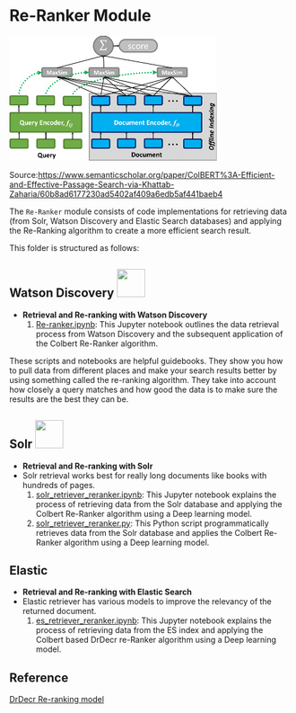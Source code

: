 # Re-Ranker Module

![ColBERT Framework](https://raw.githubusercontent.com/stanford-futuredata/ColBERT/master/docs/images/ColBERT-Framework-MaxSim-W370px.png)

Source:https://www.semanticscholar.org/paper/ColBERT%3A-Efficient-and-Effective-Passage-Search-via-Khattab-Zaharia/60b8ad6177230ad5402af409a6edb5af441baeb4

The `Re-Ranker` module consists of code implementations for retrieving data (from Solr, Watson Discovery and Elastic Search databases) and applying the Re-Ranking algorithm to create a more efficient search result.

This folder is structured as follows:


## Watson Discovery <img src="https://www.cloudcreations.com/wp-content/uploads/2020/10/icon_ibmwatson_5.png" height="50" width="50"> 
- **Retrieval and Re-ranking with Watson Discovery**
    1. [Re-ranker.ipynb](../3.%20Re-ranker/Watson%20Discovery/Re-ranker.ipynb): This Jupyter notebook outlines the data retrieval process from Watson Discovery and the subsequent application of the Colbert Re-Ranker algorithm.

These scripts and notebooks are  helpful guidebooks. They show you how to pull data from different places and make your search results better by using something called the re-ranking algorithm. They take into account how closely a query matches and how good the data is to make sure the results are the best they can be.

## Solr <img src="https://norconex.com/wp-content/uploads/Solr_Logo_on_white_web.png" height="50" width="50"> 
- **Retrieval and Re-ranking with Solr**
- Solr retrieval works best for really long documents like books with hundreds of pages. 
    1. [solr_retriever_reranker.ipynb](../3.%20Re-Ranker/Solr/solr_retriever_reranker.ipynb): This Jupyter notebook explains the process of retrieving data from the Solr database and applying the Colbert Re-Ranker algorithm using a Deep learning model.
    2. [solr_retriever_reranker.py](../3.%20Re-Ranker/Solr/solr_retriever_reranker.py): This Python script programmatically retrieves data from the Solr database and applies the Colbert Re-Ranker algorithm using a Deep learning model.


## Elastic
- **Retrieval and Re-ranking with Elastic Search**
- Elastic retriever has various models to improve the relevancy of the returned document.
    1. [es_retriever_reranker.ipynb](../3.%20Re-ranker/Elastic%20Search/es_%20reteriver_reranker.ipynb): This Jupyter notebook explains the process of retrieving data from the ES index and applying the Colbert based DrDecr re-Ranker algorithm using a Deep learning model.

## Reference
[DrDecr Re-ranking model](https://huggingface.co/PrimeQA/DrDecr_XOR-TyDi_whitebox)
